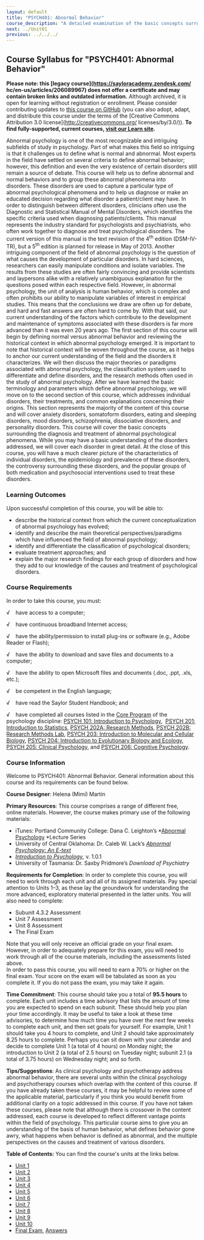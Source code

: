 ```yaml
---
layout: default
title: "PSYCH401: Abnormal Behavior"
course_description: "A detailed examination of the basic concepts surrounding the diagnosis and treatment of abnormal psychological phenomena."
next: ../Unit01
previous: ../../../
---
```

Course Syllabus for "PSYCH401: Abnormal Behavior"
-------------------------------------------------

**Please note: this [legacy course](https://sayloracademy.zendesk.com/
hc/en-us/articles/206089967) does not offer a certificate and may contain 
broken links and outdated information.** Although archived, it is open 
for learning without registration or enrollment. Please consider contributing 
updates to [this course on GitHub](https://github.com/saylordotorg/course_psych401) 
(you can also adopt, adapt, and distribute this course under the terms of 
the [Creative Commons Attribution 3.0 license](http://creativecommons.org/
licenses/by/3.0/)). **To find fully-supported, current courses, [visit our 
Learn site](https://learn.saylor.org).**

Abnormal psychology is one of the most recognizable and intriguing
subfields of study in psychology. Part of what makes this field so
intriguing is that it challenges us to define what is normal and
abnormal. Most experts in the field have settled on several criteria to
define abnormal behavior; however, this definition and even the very
existence of certain disorders still remain a source of debate. This
course will help us to define abnormal and normal behaviors and to group
these abnormal phenomena into disorders. These disorders are used to
capture a particular type of abnormal psychological phenomena and to
help us diagnose or make an educated decision regarding what disorder a
patient/client may have. In order to distinguish between different
disorders, clinicians often use the Diagnostic and Statistical Manual of
Mental Disorders, which identifies the specific criteria used when
diagnosing patients/clients. This manual represents the industry
standard for psychologists and psychiatrists, who often work together to
diagnose and treat psychological disorders. The current version of this
manual is the text revision of the 4<sup>th</sup> edition (DSM-IV-TR),
but a 5<sup>th</sup> edition is planned for release in May of 2013.
Another intriguing component of the field of abnormal psychology is the
question of what causes the development of particular disorders. In hard
sciences, researchers can easily manipulate conditions and isolate
variables. The results from these studies are often fairly convincing
and provide scientists and laypersons alike with a relatively
unambiguous explanation for the questions posed within each respective
field. However, in abnormal psychology, the unit of analysis is human
behavior, which is complex and often prohibits our ability to manipulate
variables of interest in empirical studies. This means that the
conclusions we draw are often up for debate, and hard and fast answers
are often hard to come by. With that said, our current understanding of
the factors which contribute to the development and maintenance of
symptoms associated with these disorders is far more advanced than it
was even 20 years ago. The first section of this course will begin by
defining normal versus abnormal behavior and reviewing the historical
context in which abnormal psychology emerged. It is important to note
that historical context will be woven throughout the course, as it helps
to anchor our current understanding of the field and the disorders it
characterizes. We will then discuss the major theories or paradigms
associated with abnormal psychology, the classification system used to
differentiate and define disorders, and the research methods often used
in the study of abnormal psychology. After we have learned the basic
terminology and parameters which define abnormal psychology, we will
move on to the second section of this course, which addresses individual
disorders, their treatments, and common explanations concerning their
origins. This section represents the majority of the content of this
course and will cover anxiety disorders, somatoform disorders, eating
and sleeping disorders, mood disorders, schizophrenia, dissociative
disorders, and personality disorders. This course will cover the basic
concepts surrounding the diagnosis and treatment of abnormal
psychological phenomena. While you may have a basic understanding of the
disorders addressed, we will cover each disorder in great detail. At the
close of this course, you will have a much clearer picture of the
characteristics of individual disorders, the epidemiology and prevalence
of these disorders, the controversy surrounding these disorders, and the
popular groups of both medication and psychosocial interventions used to
treat these disorders.

### Learning Outcomes

Upon successful completion of this course, you will be able to:

-   describe the historical context from which the current
    conceptualization of abnormal psychology has evolved;
-   identify and describe the main theoretical perspectives/paradigms
    which have influenced the field of abnormal psychology;
-   identify and differentiate the classification of psychological
    disorders;
-   evaluate treatment approaches; and
-   explain the major research findings for each group of disorders and
    how they add to our knowledge of the causes and treatment
    of psychological disorders.    

### Course Requirements

In order to take this course, you must:  
  
 √    have access to a computer;  
  
 √    have continuous broadband Internet access;  
  
 √    have the ability/permission to install plug-ins or software (e.g.,
Adobe Reader or Flash);  
  
 √    have the ability to download and save files and documents to a
computer;  
  
 √    have the ability to open Microsoft files and documents (.doc,
.ppt, .xls, etc.);  
  
 √    be competent in the English language;  
  
 √    have read the Saylor Student Handbook; and  
  
 √    have completed all courses listed in the [Core
Program](http://www.saylor.org/majors/psychology/) of the psychology
discipline: [PSYCH 101: Introduction to
Psychology](http://www.saylor.org/courses/psych101/),  [PSYCH 201:
Introduction to
Statistics](http://www.saylor.org/courses/psych201/), [PSYCH 202A:
Research Methods](http://www.saylor.org/courses/psych202a/), [PSYCH
202B: Research Methods Lab](http://www.saylor.org/courses/psych202b/),
[PSYCH 203: Introduction to Molecular and Cellular
Biology](http://www.saylor.org/courses/psych203/), [PSYCH 204:
Introduction to Evolutionary Biology and
Ecology](http://www.saylor.org/courses/psych204/), [PSYCH 205: Clinical
Psychology](http://www.saylor.org/courses/psych205/), and [PSYCH 206:
Cognitive Psychology](http://www.saylor.org/courses/psych206/).

### Course Information

Welcome to PSYCH401: Abnormal Behavior. General information about this
course and its requirements can be found below.    
  
 **Course Designer**: Helena (Mimi) Martin  
  
 **Primary Resources**: This course comprises a range of different free,
online materials. However, the course makes primary use of the following
materials:

-   iTunes: Portland Community College: Dana C. Leighton’s *[Abnormal
    Psychology](https://itunes.apple.com/us/podcast/abnormal-psychology-lectures/id265029591) *Lecture
    Series
-   University of Central Oklahoma: Dr. Caleb W. Lack’s [*Abnormal
    Psychology: An E-text*](http://abnormalpsych.wikispaces.com/)
-   [*Introduction to
    Psychology*](http://www.saylor.org/site/textbooks/Introduction%20to%20Psychology.pdf),
    v. 1.0.1
-   University of Tasmania: Dr. Saxby Pridmore’s *Download of
    Psychiatry*

**Requirements for Completion**: In order to complete this course, you
will need to work through each unit and all of its assigned materials.
Pay special attention to Units 1–3, as these lay the groundwork for
understanding the more advanced, exploratory material presented in the
latter units. You will also need to complete:

-   Subunit 4.3.2 Assessment
-   Unit 7 Assessment
-   Unit 8 Assessment
-   The Final Exam

Note that you will only receive an official grade on your final exam.
However, in order to adequately prepare for this exam, you will need to
work through all of the course materials, including the assessments
listed above.   
 In order to pass this course, you will need to earn a 70% or higher on
the final exam. Your score on the exam will be tabulated as soon as you
complete it. If you do not pass the exam, you may take it again.  
  
 **Time Commitment**: This course should take you a total of **95.5
hours** to complete. Each unit includes a time advisory that lists the
amount of time you are expected to spend on each subunit. These should
help you plan your time accordingly. It may be useful to take a look at
these time advisories, to determine how much time you have over the next
few weeks to complete each unit, and then set goals for yourself. For
example, Unit 1 should take you 4 hours to complete, and Unit 2 should
take approximately 8.25 hours to complete. Perhaps you can sit down with
your calendar and decide to complete Unit 1 (a total of 4 hours) on
Monday night; the introduction to Unit 2 (a total of 2.5 hours) on
Tuesday night; subunit 2.1 (a total of 3.75 hours) on Wednesday night;
and so forth.  
  
 **Tips/Suggestions**: As clinical psychology and psychotherapy address
abnormal behavior, there are several units within the clinical
psychology and psychotherapy courses which overlap with the content of
this course. If you have already taken these courses, it may be helpful
to review some of the applicable material, particularly if you think you
would benefit from additional clarity on a topic addressed in this
course. If you have not taken these courses, please note that although
there is crossover in the content addressed, each course is developed to
reflect different vantage points within the field of psychology. This
particular course aims to give you an understanding of the basis of
human behavior, what defines behavior gone awry, what happens when
behavior is defined as abnormal, and the multiple perspectives on the
causes and treatment of various disorders.   
  
**Table of Contents:** You can find the course's units at the links below.

- [Unit 1](https://legacy.saylor.org/psych401/Unit01/)
- [Unit 2](https://legacy.saylor.org/psych401/Unit02/)
- [Unit 3](https://legacy.saylor.org/psych401/Unit03/)
- [Unit 4](https://legacy.saylor.org/psych401/Unit04/)
- [Unit 5](https://legacy.saylor.org/psych401/Unit05/)
- [Unit 6](https://legacy.saylor.org/psych401/Unit06/)
- [Unit 7](https://legacy.saylor.org/psych401/Unit07/)
- [Unit 8](https://legacy.saylor.org/psych401/Unit08/)
- [Unit 9](https://legacy.saylor.org/psych401/Unit09/)
- [Unit 10](https://legacy.saylor.org/psych401/Unit10/)
- [Final Exam](http://saylordotorg.github.io/LegacyExams/PSYCH/PSYCH401/PSYCH401-FinalExam.html), [Answers](http://saylordotorg.github.io/LegacyExams/PSYCH/PSYCH401/PSYCH401-FinalExam-Answers.html)
